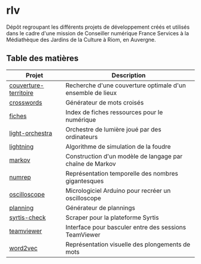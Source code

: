 # rlv

Dépôt regroupant les différents projets de développement créés et utilisés dans le cadre d'une mission de Conseiller numérique France Services à la Médiathèque des Jardins de la Culture à Riom, en Auvergne.

## Table des matières

Projet | Description
------ | ------------
[couverture-territoire](couverture-territoire/) | Recherche d'une couverture optimale d'un ensemble de lieux
[crosswords](crosswords) | Générateur de mots croisés
[fiches](fiches/) | Index de fiches ressources pour le numérique
[light-orchestra](light-orchestra/) | Orchestre de lumière joué par des ordinateurs
[lightning](lightning/) | Algorithme de simulation de la foudre
[markov](markov/) | Construction d'un modèle de langage par chaîne de Markov
[numrep](numrep/) | Représentation temporelle des nombres gigantesques
[oscilloscope](oscilloscope/) | Micrologiciel Arduino pour recréer un oscilloscope
[planning](planning/) | Générateur de plannings
[syrtis-check](syrtis-check/) | Scraper pour la plateforme Syrtis
[teamviewer](teamviewer/) | Interface pour basculer entre des sessions TeamViewer
[word2vec](word2vec/) | Représentation visuelle des plongements de mots
